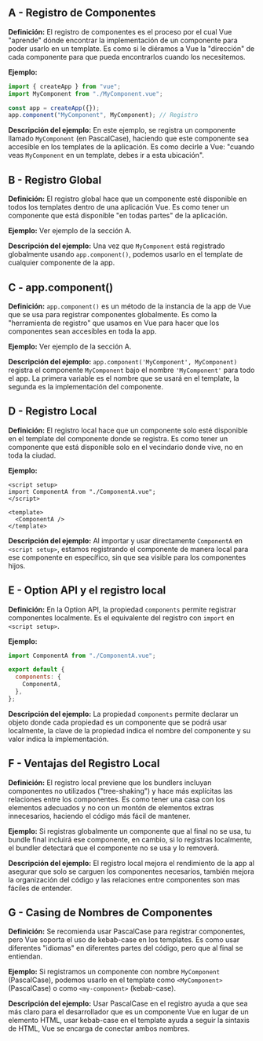 ## A - Registro de Componentes

**Definición:** El registro de componentes es el proceso por el cual Vue "aprende" dónde encontrar la implementación de un componente para poder usarlo en un template. Es como si le diéramos a Vue la "dirección" de cada componente para que pueda encontrarlos cuando los necesitemos.

**Ejemplo:**

```js
import { createApp } from "vue";
import MyComponent from "./MyComponent.vue";

const app = createApp({});
app.component("MyComponent", MyComponent); // Registro
```

**Descripción del ejemplo:** En este ejemplo, se registra un componente llamado `MyComponent` (en PascalCase), haciendo que este componente sea accesible en los templates de la aplicación. Es como decirle a Vue: "cuando veas `MyComponent` en un template, debes ir a esta ubicación".

## B - Registro Global

**Definición:** El registro global hace que un componente esté disponible en todos los templates dentro de una aplicación Vue. Es como tener un componente que está disponible "en todas partes" de la aplicación.

**Ejemplo:** Ver ejemplo de la sección A.

**Descripción del ejemplo:** Una vez que `MyComponent` está registrado globalmente usando `app.component()`, podemos usarlo en el template de cualquier componente de la app.

## C - app.component()

**Definición:** `app.component()` es un método de la instancia de la app de Vue que se usa para registrar componentes globalmente. Es como la "herramienta de registro" que usamos en Vue para hacer que los componentes sean accesibles en toda la app.

**Ejemplo:** Ver ejemplo de la sección A.

**Descripción del ejemplo:** `app.component('MyComponent', MyComponent)` registra el componente `MyComponent` bajo el nombre `'MyComponent'` para todo el app. La primera variable es el nombre que se usará en el template, la segunda es la implementación del componente.

## D - Registro Local

**Definición:** El registro local hace que un componente solo esté disponible en el template del componente donde se registra. Es como tener un componente que está disponible solo en el vecindario donde vive, no en toda la ciudad.

**Ejemplo:**

```vue
<script setup>
import ComponentA from "./ComponentA.vue";
</script>

<template>
  <ComponentA />
</template>
```

**Descripción del ejemplo:** Al importar y usar directamente `ComponentA` en `<script setup>`, estamos registrando el componente de manera local para ese componente en específico, sin que sea visible para los componentes hijos.

## E - Option API y el registro local

**Definición:** En la Option API, la propiedad `components` permite registrar componentes localmente. Es el equivalente del registro con `import` en `<script setup>`.

**Ejemplo:**

```js
import ComponentA from "./ComponentA.vue";

export default {
  components: {
    ComponentA,
  },
};
```

**Descripción del ejemplo:** La propiedad `components` permite declarar un objeto donde cada propiedad es un componente que se podrá usar localmente, la clave de la propiedad indica el nombre del componente y su valor indica la implementación.

## F - Ventajas del Registro Local

**Definición:** El registro local previene que los bundlers incluyan componentes no utilizados ("tree-shaking") y hace más explícitas las relaciones entre los componentes. Es como tener una casa con los elementos adecuados y no con un montón de elementos extras innecesarios, haciendo el código más fácil de mantener.

**Ejemplo:** Si registras globalmente un componente que al final no se usa, tu bundle final incluirá ese componente, en cambio, si lo registras localmente, el bundler detectará que el componente no se usa y lo removerá.

**Descripción del ejemplo:** El registro local mejora el rendimiento de la app al asegurar que solo se carguen los componentes necesarios, también mejora la organización del código y las relaciones entre componentes son mas fáciles de entender.

## G - Casing de Nombres de Componentes

**Definición:** Se recomienda usar PascalCase para registrar componentes, pero Vue soporta el uso de kebab-case en los templates. Es como usar diferentes "idiomas" en diferentes partes del código, pero que al final se entiendan.

**Ejemplo:** Si registramos un componente con nombre `MyComponent` (PascalCase), podemos usarlo en el template como `<MyComponent>` (PascalCase) o como `<my-component>` (kebab-case).

**Descripción del ejemplo:** Usar PascalCase en el registro ayuda a que sea más claro para el desarrollador que es un componente Vue en lugar de un elemento HTML, usar kebab-case en el template ayuda a seguir la sintaxis de HTML, Vue se encarga de conectar ambos nombres.
